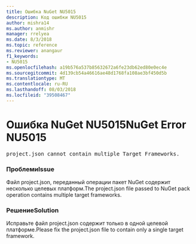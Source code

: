```yaml
---
title: Ошибка NuGet NU5015
description: Код ошибки NU5015
author: mishra14
ms.author: anmishr
manager: rrelyea
ms.date: 8/3/2018
ms.topic: reference
ms.reviewer: anangaur
f1_keywords:
- NU5015
ms.openlocfilehash: a19b576a537b85632672a6fe23db62ed80e0ec4e
ms.sourcegitcommit: 4d139cb54a46616ae48d1768fa108ae3bf450d5b
ms.translationtype: MT
ms.contentlocale: ru-RU
ms.lasthandoff: 08/03/2018
ms.locfileid: "39508467"
---
```

# <a name="nuget-error-nu5015"></a><span data-ttu-id="e725d-103">Ошибка NuGet NU5015</span><span class="sxs-lookup"><span data-stu-id="e725d-103">NuGet Error NU5015</span></span>
<pre>project.json cannot contain multiple Target Frameworks.</pre>

### <a name="issue"></a><span data-ttu-id="e725d-104">Проблеми</span><span class="sxs-lookup"><span data-stu-id="e725d-104">Issue</span></span>

<span data-ttu-id="e725d-105">Файл project.json, переданный операции пакет NuGet содержит несколько целевых платформ.</span><span class="sxs-lookup"><span data-stu-id="e725d-105">The project.json file passed to NuGet pack operation contains multiple target frameworks.</span></span>


### <a name="solution"></a><span data-ttu-id="e725d-106">Решение</span><span class="sxs-lookup"><span data-stu-id="e725d-106">Solution</span></span>

<span data-ttu-id="e725d-107">Исправьте файл project.json содержит только в одной целевой платформе.</span><span class="sxs-lookup"><span data-stu-id="e725d-107">Please fix the project.json file to contain only a single target framework.</span></span>

